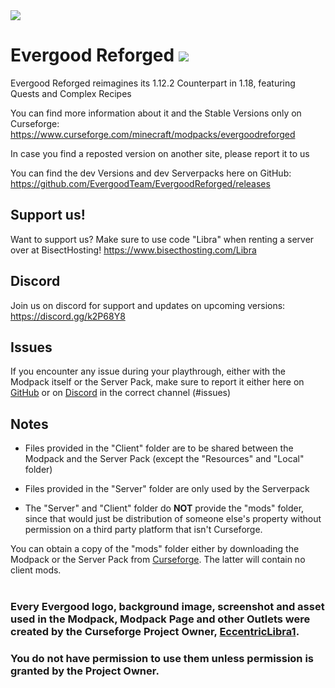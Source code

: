 <img src="https://i.imgur.com/qp9Tgm5.png" align="center" />

# Evergood Reforged <a href=https://www.curseforge.com/minecraft/modpacks/evergoodreforged> <img src="http://cf.way2muchnoise.eu/552385.svg"> </a>
Evergood Reforged reimagines its 1.12.2 Counterpart in 1.18, featuring Quests and Complex Recipes

You can find more information about it and the Stable Versions only on Curseforge: https://www.curseforge.com/minecraft/modpacks/evergoodreforged 

In case you find a reposted version on another site, please report it to us

You can find the dev Versions and dev Serverpacks here on GitHub: https://github.com/EvergoodTeam/EvergoodReforged/releases

## Support us!
Want to support us? Make sure to use code "Libra" when renting a server over at BisectHosting! https://www.bisecthosting.com/Libra

## Discord
Join us on discord for support and updates on upcoming versions:
https://discord.gg/k2P68Y8

## Issues
If you encounter any issue during your playthrough, either with the Modpack itself or the Server Pack, make sure to report it either here on [GitHub](https://github.com/EvergoodTeam/Evergood/issues) or on [Discord](https://discord.gg/k2P68Y8) in the correct channel (#issues)

## Notes
- Files provided in the "Client" folder are to be shared between the Modpack and the Server Pack (except the "Resources" and "Local" folder)

- Files provided in the "Server" folder are only used by the Serverpack

- The "Server" and "Client" folder do **NOT** provide the "mods" folder, since that would just be distribution of someone else's property without permission on a third party platform that isn't Curseforge.

You can obtain a copy of the "mods" folder either by downloading the Modpack or the Server Pack from [Curseforge](https://www.curseforge.com/minecraft/modpacks/evergood/files).
The latter will contain no client mods.
<br></br>
### Every Evergood logo, background image, screenshot and asset used in the Modpack, Modpack Page and other Outlets were created by the Curseforge Project Owner, [EccentricLibra1](https://www.curseforge.com/members/eccentriclibra1).
### You do not have permission to use them unless permission is granted by the Project Owner.
